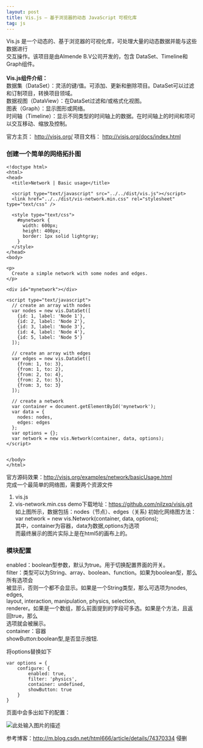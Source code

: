 ```yaml
---
layout: post
title: Vis.js – 基于浏览器的动态 JavaScript 可视化库
tag: js
---
```

Vis.js 是一个动态的、基于浏览器的可视化库，可处理大量的动态数据并能与这些数据进行<br/>交互操作。该项目是由Almende B.V公司开发的，包含 DataSet、Timeline和Graph组件。<br/><br/>
**Vis.js组件介绍：**<br/>
数据集（DataSet）：灵活的键/值。可添加、更新和删除项目。DataSet可以过滤和订制项目，转换项目领域。<br/>
数据视图（DataView）：在DataSet过滤和/或格式化视图。<br/>
图表（Graph）：显示图形或网络。<br/>
时间轴（Timeline）：显示不同类型的时间轴上的数据。在时间轴上的时间和项可以交互移动、缩放及控制。<br/>

官方主页： http://visjs.org/
项目文档： http://visjs.org/docs/index.html

### 创建一个简单的网络拓扑图

    <!doctype html>
    <html>
    <head>
      <title>Network | Basic usage</title>
    
      <script type="text/javascript" src="../../dist/vis.js"></script>
      <link href="../../dist/vis-network.min.css" rel="stylesheet" type="text/css" />
    
      <style type="text/css">
        #mynetwork {
          width: 600px;
          height: 400px;
          border: 1px solid lightgray;
        }
      </style>
    </head>
    <body>
    
    <p>
      Create a simple network with some nodes and edges.
    </p>
    
    <div id="mynetwork"></div>
    
    <script type="text/javascript">
      // create an array with nodes
      var nodes = new vis.DataSet([
        {id: 1, label: 'Node 1'},
        {id: 2, label: 'Node 2'},
        {id: 3, label: 'Node 3'},
        {id: 4, label: 'Node 4'},
        {id: 5, label: 'Node 5'}
      ]);
    
      // create an array with edges
      var edges = new vis.DataSet([
        {from: 1, to: 3},
        {from: 1, to: 2},
        {from: 2, to: 4},
        {from: 2, to: 5},
        {from: 3, to: 3}
      ]);
    
      // create a network
      var container = document.getElementById('mynetwork');
      var data = {
        nodes: nodes,
        edges: edges
      };
      var options = {};
      var network = new vis.Network(container, data, options);
    </script>
    
    
    </body>
    </html>


官方源码效果：http://visjs.org/examples/network/basicUsage.html <br/>
完成一个最简单的网络图，需要两个资源文件

 1. vis.js 
 2. vis-network.min.css
demo下载地址：https://github.com/nilzxq/visjs.git <br/>
如上图所示，数据包括：nodes（节点）、edges（关系)
初始化网络图方法：<br/>
var network = new vis.Network(container, data, options);<br/>
其中，container为容器，data为数据,options为选项<br/>
而最终展示的图片实际上是在html5的画布上的。<br/>

### 模块配置
enabled：boolean型参数，默认为true。用于切换配置界面的开关。<br/>
filter：类型可以为String、array、boolean、function。如果为boolean型，那么所有选项会<br/>被显示，否则一个都不会显示。如果是一个String类型，那么可选项为nodes, edges,<br/> layout, interaction, manipulation, physics, selection,<br/> renderer。如果是一个数组，那么前面提到的字段可多选。如果是个方法，且返回true，那么<br/>选项就会被展示。<br/>
container：容器<br/>
showButton:boolean型,是否显示按钮.<br/>

将options替换如下<br/>

    var options = {
        configure: {
            enabled: true,
            filter: 'physics',
            container: undefined,
            showButton: true
        }
    }
    
页面中会多出如下的配置：<br/>

![此处输入图片的描述][1]

参考博客：http://m.blog.csdn.net/html666/article/details/74370334
侵删<br/>

  [1]: https://blog-1258233124.cos.ap-beijing.myqcloud.com/visjs.png